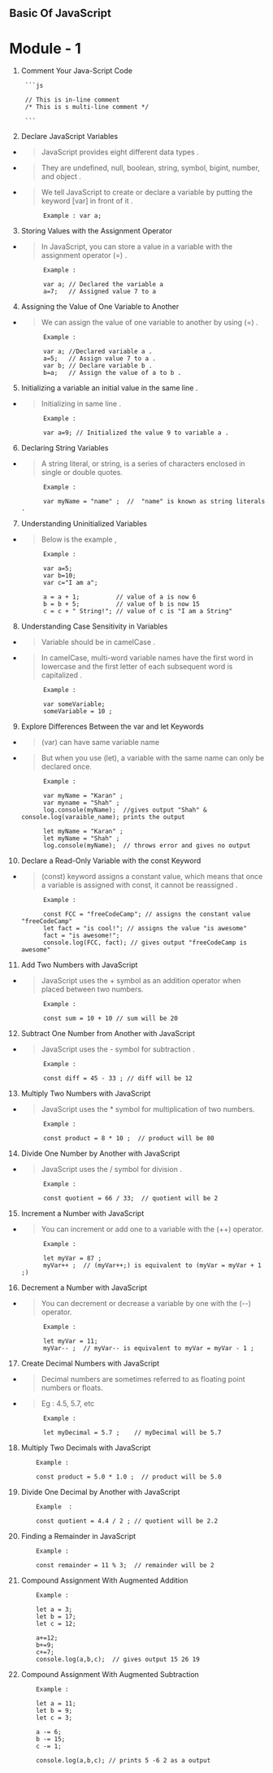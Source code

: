 ## Basic Of JavaScript

# Module - 1

1. Comment Your Java-Script Code 

        ```js

        // This is in-line comment 
        /* This is s multi-line comment */
        
        ```

2. Declare JavaScript Variables 
- > JavaScript provides eight different data types .
- > They are undefined, null, boolean, string, symbol, bigint, number, and object .
- > We tell JavaScript to create or declare a variable by putting the keyword [var] in front of it .

            Example : var a;

3. Storing Values with the Assignment Operator
- > In JavaScript, you can store a value in a variable with the assignment operator (=) .

            Example :

            var a; // Declared the variable a 
            a=7;   // Assigned value 7 to a 

4. Assigning the Value of One Variable to Another
- > We can assign the value of one variable to another by using (=) .

            Example : 

            var a; //Declared variable a .
            a=5;   // Assign value 7 to a .
            var b; // Declare variable b .
            b=a;   // Assign the value of a to b .

5. Initializing a variable an initial value in the same line .
- > Initializing in same line . 

            Example :

            var a=9; // Initialized the value 9 to variable a .

6. Declaring String Variables
- > A string literal, or string, is a series of characters enclosed in single or double quotes.

            Example :

            var myName = "name" ;  //  "name" is known as string literals .

7. Understanding Uninitialized Variables
- > Below is the example ,

            Example :

            var a=5;
            var b=10;
            var c="I am a";

            a = a + 1;          // value of a is now 6  
            b = b + 5;          // value of b is now 15  
            c = c + " String!"; // value of c is "I am a String"

8. Understanding Case Sensitivity in Variables
- > Variable should be in camelCase .
- >  In camelCase, multi-word variable names have the first word in lowercase and the first letter of each subsequent word is capitalized .

            Example : 

            var someVariable;
            someVariable = 10 ;

9. Explore Differences Between the var and let Keywords
- > (var) can have same variable name 
- > But when you use (let), a variable with the same name can only be declared once.
            
            Example : 

            var myName = "Karan" ;
            var myname = "Shah" ;
            log.console(myName);  //gives output "Shah" & console.log(varaible_name); prints the output

            let myName = "Karan" ;
            let myName = "Shah" ;
            log.console(myName);  // throws error and gives no output 

10. Declare a Read-Only Variable with the const Keyword
- > (const) keyword assigns a constant value, which means that once a variable is assigned with const, it cannot be reassigned .

            Example :

            const FCC = "freeCodeCamp"; // assigns the constant value "freeCodeCamp"
            let fact = "is cool!"; // assigns the value "is awesome"
            fact = "is awesome!";
            console.log(FCC, fact); // gives output "freeCodeCamp is awesome"

11. Add Two Numbers with JavaScript
- > JavaScript uses the + symbol as an addition operator when placed between two numbers.

            Example :

            const sum = 10 + 10 // sum will be 20 

12. Subtract One Number from Another with JavaScript
- > JavaScript uses the - symbol for subtraction .

            Example :

            const diff = 45 - 33 ; // diff will be 12

13. Multiply Two Numbers with JavaScript
- > JavaScript uses the * symbol for multiplication of two numbers.

            Example :

            const product = 8 * 10 ;  // product will be 80

14. Divide One Number by Another with JavaScript
- > JavaScript uses the / symbol for division .

            Example : 

            const quotient = 66 / 33;  // quotient will be 2 

15. Increment a Number with JavaScript
- > You can increment or add one to a variable with the (++) operator.

            Example :

            let myVar = 87 ;
            myVar++ ;  // (myVar++;) is equivalent to (myVar = myVar + 1 ;)

16. Decrement a Number with JavaScript
- > You can decrement or decrease a variable by one with the (--) operator.

            Example :

            let myVar = 11;
            myVar-- ;  // myVar-- is equivalent to myVar = myVar - 1 ;

17. Create Decimal Numbers with JavaScript
- > Decimal numbers are sometimes referred to as floating point numbers or floats. 
- > Eg : 4.5, 5.7, etc 

            Example : 

            let myDecimal = 5.7 ;    // myDecimal will be 5.7 

18. Multiply Two Decimals with JavaScript

            Example : 

            const product = 5.0 * 1.0 ;  // product will be 5.0 

19. Divide One Decimal by Another with JavaScript

            Example  :

            const quotient = 4.4 / 2 ; // quotient will be 2.2 

20. Finding a Remainder in JavaScript

            Example :

            const remainder = 11 % 3;  // remainder will be 2

21. Compound Assignment With Augmented Addition

            Example :

            let a = 3;
            let b = 17;
            let c = 12;

            a+=12;
            b+=9;
            c+=7;
            console.log(a,b,c);  // gives output 15 26 19

22. Compound Assignment With Augmented Subtraction

            Example :

            let a = 11;
            let b = 9;
            let c = 3;

            a -= 6;
            b -= 15;
            c -= 1;

            console.log(a,b,c); // prints 5 -6 2 as a output